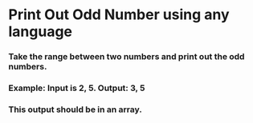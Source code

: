 # Print Out Odd Number using any language
### Take the range between two numbers and print out the odd numbers.
### Example: Input is 2, 5. Output: 3, 5
### This output should be in an array.